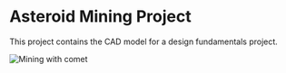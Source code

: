 # Asteroid Mining Project
This project contains the CAD model for a design fundamentals project.

![Mining with comet](/Images/Master_Model.png)
